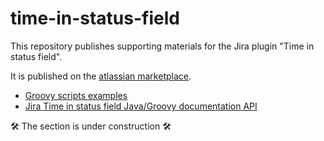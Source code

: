 # time-in-status-field

This repository publishes supporting materials for the Jira plugin "Time in status field".

It is published on the [atlassian marketplace](https://marketplace.atlassian.com/apps/1220908/time-in-status-field?hosting=server&tab=overview).

* [Groovy scripts examples](https://github.com/JiBrok/time-in-status-field/tree/master/groovy%20examples)
* [Jira Time in status field Java/Groovy documentation API](https://jibrok.com/jira/plugins/time-in-status/doc/java/)



🛠 The section is under construction 🛠
